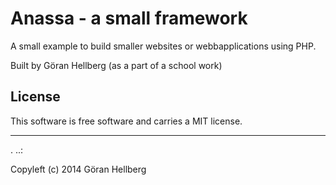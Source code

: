 
Anassa - a small framework
==========================
 
A small example to build smaller websites or webbapplications using PHP.
 
Built by Göran Hellberg (as a part of a school work)
 
License 
------------------
 
This software is free software and carries a MIT license.
 
 
------------------
 .
..:
 
Copyleft (c) 2014 Göran Hellberg